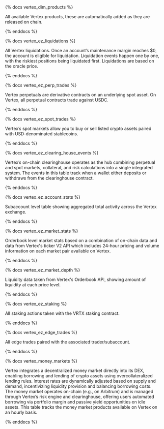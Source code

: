{% docs vertex_dim_products %}

All available Vertex products, these are automatically added as they are released on chain.


{% enddocs %}

{% docs vertex_ez_liquidations %}

All Vertex liquidations. Once an account’s maintenance margin reaches $0, the account is eligible for liquidation. Liquidation events happen one by one, with the riskiest positions being liquidated first. Liquidations are based on the oracle price.


{% enddocs %}

{% docs vertex_ez_perp_trades %}

Vertex perpetuals are derivative contracts on an underlying spot asset. On Vertex, all perpetual contracts trade against USDC.

{% enddocs %}

{% docs vertex_ez_spot_trades %}

Vertex’s spot markets allow you to buy or sell listed crypto assets paired with USD-denominated stablecoins.

{% enddocs %}

{% docs vertex_ez_clearing_house_events %}

Vertex’s on-chain clearinghouse operates as the hub combining perpetual and spot markets, collateral, and risk calculations into a single integrated system. The events in this table track when a wallet either deposits or withdraws from the clearinghouse contract.

{% enddocs %}

{% docs vertex_ez_account_stats %}

Subaccount level table showing aggregated total activity across the Vertex exchange.

{% enddocs %}

{% docs vertex_ez_market_stats %}

Orderbook level market stats based on a combination of on-chain data and data from Vertex's ticker V2 API which includes 24-hour pricing and volume information on each market pair available on Vertex.

{% enddocs %}

{% docs vertex_ez_market_depth %}

Liquidity data taken from Vertex's Orderbook API, showing amount of liquidity at each price level.

{% enddocs %}

{% docs vertex_ez_staking  %}

All staking actions taken with the VRTX staking contract.

{% enddocs %}

{% docs vertex_ez_edge_trades  %}

All edge trades paired with the associated trader/subaccount.

{% enddocs %}


{% docs vertex_money_markets %}

Vertex integrates a decentralized money market directly into its DEX, enabling borrowing and lending of crypto assets using overcollateralized lending rules. Interest rates are dynamically adjusted based on supply and demand, incentivizing liquidity provision and balancing borrowing costs. The money market operates on-chain (e.g., on Arbitrum) and is managed through Vertex’s risk engine and clearinghouse, offering users automated borrowing via portfolio margin and passive yield opportunities on idle assets. This table tracks the money market products available on Vertex on an hourly basis.


{% enddocs %}